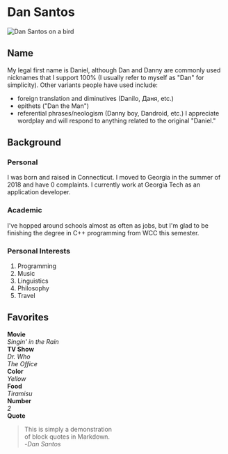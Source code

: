 # Dan Santos

![Dan Santos on a bird](https://bit.ly/3crqszs)

## Name
My legal first name is Daniel, although Dan and Danny are commonly used nicknames that I support 100% (I usually refer to myself as "Dan" for simplicity). Other variants people have used include:
* foreign translation and diminutives (Danilo, Даня, etc.)
* epithets ("Dan the Man")
* referential phrases/neologism (Danny boy, Dandroid, etc.)
I appreciate wordplay and will respond to anything related to the original "Daniel."

## Background
### Personal
I was born and raised in Connecticut. I moved to Georgia in the summer of 2018 and have 0 complaints. I currently work at Georgia Tech as an application developer.

### Academic
I've hopped around schools almost as often as jobs, but I'm glad to be finishing the degree in C++ programming from WCC this semester.

### Personal Interests
1. Programming
2. Music
3. Linguistics
4. Philosophy
5. Travel

## Favorites
__Movie__  
_Singin' in the Rain_  
__TV Show__  
_Dr. Who_  
_The Office_  
__Color__  
_Yellow_  
__Food__  
_Tiramisu_  
__Number__  
_2_  
__Quote__  
> This is simply a demonstration  
> of block quotes in Markdown.  
> -_Dan Santos_
